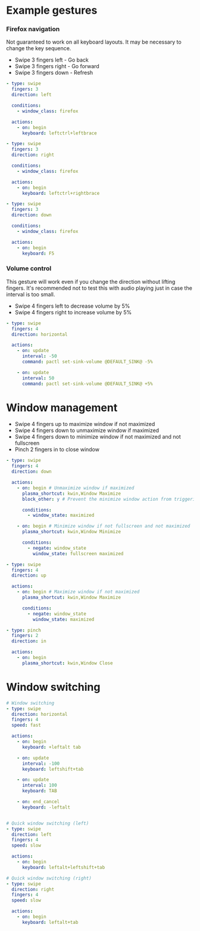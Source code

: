 # Example gestures

### Firefox navigation
Not guaranteed to work on all keyboard layouts. It may be necessary to change the key sequence.
- Swipe 3 fingers left - Go back
- Swipe 3 fingers right - Go forward
- Swipe 3 fingers down - Refresh

```yaml
- type: swipe
  fingers: 3
  direction: left

  conditions:
    - window_class: firefox

  actions:
    - on: begin
      keyboard: leftctrl+leftbrace

- type: swipe
  fingers: 3
  direction: right

  conditions:
    - window_class: firefox

  actions:
    - on: begin
      keyboard: leftctrl+rightbrace

- type: swipe
  fingers: 3
  direction: down

  conditions:
    - window_class: firefox

  actions:
    - on: begin
      keyboard: F5
```

### Volume control
This gesture will work even if you change the direction without lifting fingers. It's recommended not to test this with audio playing just in case the interval is too small.

- Swipe 4 fingers left to decrease volume by 5%
- Swipe 4 fingers right to increase volume by 5%

```yaml
- type: swipe
  fingers: 4
  direction: horizontal

  actions:
    - on: update
      interval: -50
      command: pactl set-sink-volume @DEFAULT_SINK@ -5%

    - on: update
      interval: 50
      command: pactl set-sink-volume @DEFAULT_SINK@ +5%
```

# Window management
- Swipe 4 fingers up to maximize window if not maximized
- Swipe 4 fingers down to unmaximize window if maximized
- Swipe 4 fingers down to minimize window if not maximized and not fullscreen
- Pinch 2 fingers in to close window

```yaml
- type: swipe
  fingers: 4
  direction: down

  actions:
    - on: begin # Unmaximize window if maximized
      plasma_shortcut: kwin,Window Maximize
      block_other: y # Prevent the minimize window action from triggering during the same gesture

      conditions:
        - window_state: maximized

    - on: begin # Minimize window if not fullscreen and not maximized
      plasma_shortcut: kwin,Window Minimize

      conditions:
        - negate: window_state
          window_state: fullscreen maximized

- type: swipe
  fingers: 4
  direction: up

  actions:
    - on: begin # Maximize window if not maximized
      plasma_shortcut: kwin,Window Maximize

      conditions:
        - negate: window_state
          window_state: maximized

- type: pinch
  fingers: 2
  direction: in

  actions:
    - on: begin
      plasma_shortcut: kwin,Window Close
```

# Window switching
```yaml
# Window switching
- type: swipe
  direction: horizontal
  fingers: 4
  speed: fast

  actions:
    - on: begin
      keyboard: +leftalt tab

    - on: update
      interval: -100
      keyboard: leftshift+tab

    - on: update
      interval: 100
      keyboard: TAB

    - on: end_cancel
      keyboard: -leftalt


# Quick window switching (left)
- type: swipe
  direction: left
  fingers: 4
  speed: slow

  actions:
    - on: begin
      keyboard: leftalt+leftshift+tab

# Quick window switching (right)
- type: swipe
  direction: right
  fingers: 4
  speed: slow

  actions:
    - on: begin
      keyboard: leftalt+tab
```